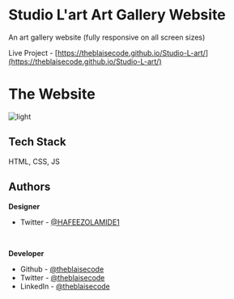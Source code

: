 # Studio L'art Art Gallery Website
An art gallery website (fully responsive on all screen sizes)

Live Project - [https://theblaisecode.github.io/Studio-L-art/](https://theblaisecode.github.io/Studio-L-art/)

# The Website

![light](https://github.com/theblaisecode/Studio-L-art/assets/89015653/992e65e1-4b2c-4fe3-b242-71354c0a532f)


## Tech Stack

HTML, CSS, JS


## Authors

**Designer**
- Twitter - [@HAFEEZOLAMIDE1](https://twitter.com/HAFEEZOLAMIDE1)

<br/>

**Developer**

- Github - [@theblaisecode](https://github.com/theblaisecode)
- Twitter - [@theblaisecode](https://twitter.com/theblaisecode)
- LinkedIn - [@theblaisecode](https://www.linkedin.com/in/theblaisecode)
